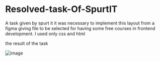 
# Resolved-task-Of-SpurtIT

A task given by spurt it it was necessary to implement this layout from a figma giving file to be selected for having some free courses in frontend development.
I used only css and html  


the result of the task 

![image](https://user-images.githubusercontent.com/78964639/216780713-2f839687-b265-40ac-b0d2-fbd7f7c11fa5.png)
